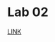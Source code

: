 # Lab 02
[LINK](https://github.com/kropiak/uwm_analiza_duzych_zbiorow/blob/main/lab_02/lab_02.ipynb)
